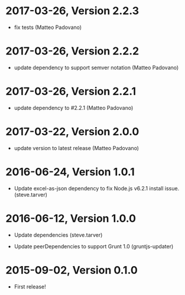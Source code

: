 2017-03-26, Version 2.2.3
=========================

 * fix tests (Matteo Padovano)


2017-03-26, Version 2.2.2
=========================

 * update dependency to support semver notation (Matteo Padovano)


2017-03-26, Version 2.2.1
=========================

 * update dependency to #2.2.1 (Matteo Padovano)


2017-03-22, Version 2.0.0
=========================

 * update version to latest release (Matteo Padovano)


2016-06-24, Version 1.0.1
=========================

 * Update excel-as-json dependency to fix Node.js v6.2.1 install issue. (steve.tarver)


2016-06-12, Version 1.0.0
=========================

 * Update dependencies (steve.tarver)

 * Update peerDependencies to support Grunt 1.0 (gruntjs-updater)


2015-09-02, Version 0.1.0
=========================

 * First release!
